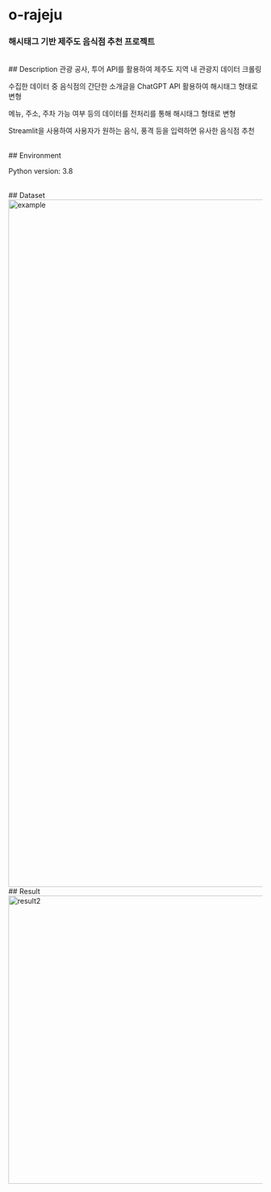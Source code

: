 # o-rajeju
### 해시태그 기반 제주도 음식점 추천 프로젝트

<br/>
## Description
관광 공사, 투어 API를 활용하여 제주도 지역 내 관광지 데이터 크롤링

수집한 데이터 중 음식점의 간단한 소개글을 ChatGPT API 활용하여 해시태그 형태로 변형

메뉴, 주소, 주차 가능 여부 등의 데이터를 전처리를 통해 해시태그 형태로 변형

Streamlit을 사용하여 사용자가 원하는 음식, 풍격 등을 입력하면 유사한 음식점 추천

<br/>
## Environment

  Python version: 3.8
  
<br/>
## Dataset
<img width="1362" alt="example" src="https://github.com/tlsdbfk/o-rajeju/assets/68388156/9a528e3d-6870-4366-be17-b4c6954bcfbe">

<br/>
## Result
<img width="571" alt="result2" src="https://github.com/tlsdbfk/o-rajeju/assets/68388156/de18df22-3ae5-4090-8314-15f0ae07427e">
